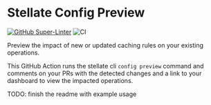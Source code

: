 # Stellate Config Preview

[![GitHub Super-Linter](https://github.com/actions/typescript-action/actions/workflows/linter.yml/badge.svg)](https://github.com/super-linter/super-linter)
![CI](https://github.com/actions/typescript-action/actions/workflows/ci.yml/badge.svg)

Preview the impact of new or updated caching rules on your existing operations.

This GitHub Action runs the stellate cli `config preview` command and comments
on your PRs with the detected changes and a link to your dashboard to view the
impacted operations.

TODO: finish the readme with example usage
